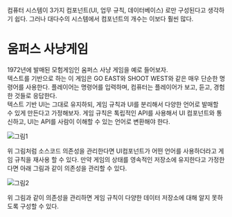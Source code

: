 컴퓨터 시스템이 3가지 컴포넌트(UI, 업무 규칙, 데이터베이스) 로만 구성된다고 생각하기 쉽다. 그러나 대다수의 시스템에서 컴포넌트의 개수는 이보다 훨씬 많다.  

# 움퍼스 사냥게임
1972년에 발매된 모험게임인 움퍼스 사냥 게임을 예로 들어보자.  
텍스트를 기반으로 하는 이 게임은 GO EAST와 SHOOT WEST와 같은 매우 단순한 명령어를 사용한다. 플레이어는 명령어를 입력하며, 컴퓨터는 플레이어가 보고, 듣고, 경험한 것들로 응답한다.  
텍스트 기반 UI는 그대로 유지하되, 게임 규칙과 UI를 분리해서 다양한 언어로 발매할 수 있게 만든다고 가정해보자. 게임 규칙은 톡립적인 API를 사용해서 UI 컴포넌트와 통신하고, UI는 API를 사람이 이해할 수 있는 언어로 변환해야 한다. 

![그림1](https://user-images.githubusercontent.com/24540286/142758917-dae5d29f-e2e7-4cc4-a59d-b1b70a32d6e6.png)

위 그림처럼 소스코드 의존성을 관리한다면 UI컴포넌트가 어떤 언어를 사용하더라고 게임 규칙을 재사용 할 수 있다. 만약 게임의 상태를 영속적인 저장소에 유지한다고 가정한다면 아래 그림과 같이 의존성을 관리할 수 있다. 

![그림2](https://user-images.githubusercontent.com/24540286/142758965-2c1fd387-af4c-4a4a-819e-9b4617f2884d.png)


위 그림과 같이 의존성을 관리하면 게임 규칙이 다양한 데이터 저장소에 대해 알지 못하도록 구성할 수 있다. 
